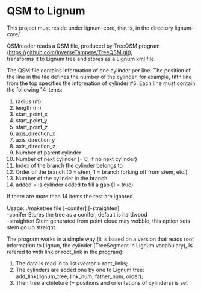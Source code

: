 # QSM to Lignum

This project must reside under lignum-core, that is, in the directory lignum-core/

QSMreader reads a QSM file, produced by TreeQSM program (https://github.com/InverseTampere/TreeQSM.git),<br />
transforms it to Lignum tree and stores as a Lignum xml file. <br />

The QSM file contains information of one cylinder per line. The position of the line in the file defines the number of the cylinder, for example, fifth line from the top specifies the information of cylinder #5.
Each line must contain the following 14 items:
1. radius (m)
2. length (m)
3. start_point_x
4. start_point_y
5. start_point_z
6. axis_direction_x
7. axis_direction_y
8. axis_direction_z
9. Number of parent cylinder
10. Number of next cylinder (= 0, if no next cylinder)
11. Index of the branch the cylinder belongs to
12. Order of the branch (0 = stem, 1 = branch forking off from stem, etc.)
13. Number of the cylinder in the branch
14. added = is cylinder added to fill a gap (1 = true)

If there are more than 14 items the rest are ignored.

Usage: ./maketree file [-conifer] [-straighten] <br />
-conifer     Stores the tree as a conifer, default is hardwood <br />
-straighten	  Stem generated from point cloud may wobble, this option sets stem go up straight.<br />


The program works in a simple way (it is based on a version that reads root information to Lignun, the cylinder (TreeSegment in Lignum vocabulary), is refered to with link or root_link in the program):
1. The data is read in to list<vector<string> > root_links;
2. The cylinders are added one by one to Lignum tree: add_link(lignum_tree, link_num, father_num, order);
3. Then tree architeture (= positions and orientations of cylinders) is set

